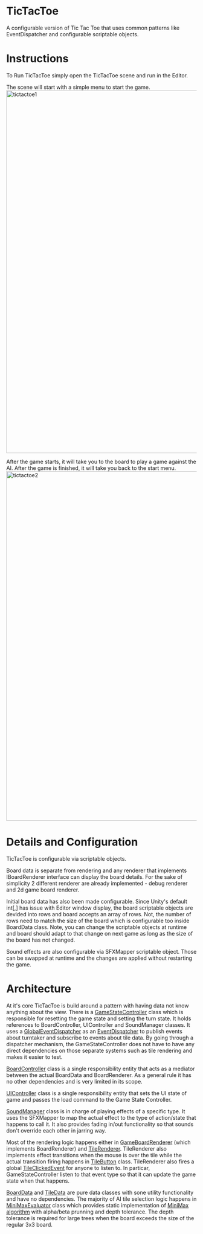 # TicTacToe
A configurable version of Tic Tac Toe that uses common patterns like EventDispatcher and configurable scriptable objects.

# Instructions
To Run TicTacToe simply open the TicTacToe scene and run in the Editor.<p>
The scene will start with a simple menu to start the game.<br>
<img width="961" alt="tictactoe1" src="https://user-images.githubusercontent.com/512300/178753734-bbee8712-cf83-4846-bba7-3b619b97b4d2.png">

<p>After the game starts, it will take you to the board to play a game against the AI. After the game is finished, it will take you back to the start menu.<br>
<img width="926" alt="tictactoe2" src="https://user-images.githubusercontent.com/512300/178754070-ea3862e1-7db5-46dc-b73b-ed3a0d171742.png">

# Details and Configuration
TicTacToe is configurable via scriptable objects. <p>
Board data is separate from rendering and any renderer that implements IBoardRenderer interface can display the board details. For the sake of simplicity 2 different renderer are already implemented - debug renderer and 2d game board renderer. <p>
Initial board data has also been made configurable. Since Unity's default int[,] has issue with Editor window display, the board scriptable objects are devided into rows and board accepts an array of rows. Not, the number of rows need to match the size of the board which is configurable too inside BoardData class. 
Note, you can change the scriptable objects at runtime and board should adapt to that change on next game as long as the size of the board has not changed.<p>
Sound effects are also configurable via SFXMapper scriptable object. Those can be swapped at runtime and the changes are applied without restarting the game.

# Architecture 
At it's core TicTacToe is build around a pattern with having data not know anything about the view. There is a [GameStateController](https://github.com/andreydobrikov/tictactoe/blob/main/Assets/Scripts/Game/GameStateController.cs) class which is responsible for resetting the game state and setting the turn state. It holds references to BoardController, UIController and SoundManager classes. It uses a [GlobalEventDispatcher](https://github.com/andreydobrikov/tictactoe/blob/main/Assets/Scripts/Dispatcher/GlobalEventDispatcher.cs) as an [EventDispatcher](https://github.com/andreydobrikov/tictactoe/blob/main/Assets/Scripts/Dispatcher/EventDispatcher.cs) to publish events about turntaker and subscribe to events about tile data. By going through a dispatcher mechanism, the GameStateController does not have to have any direct dependencies on those separate systems such as tile rendering and makes it easier to test.<p>
[BoardController](https://github.com/andreydobrikov/tictactoe/blob/main/Assets/Scripts/Game/BoardController.cs) class is a single responsibility entity that acts as a mediator between the actual BoardData and BoardRenderer. As a general rule it has no other dependencies and is very limited in its scope.<p>
[UIController](https://github.com/andreydobrikov/tictactoe/blob/main/Assets/Scripts/Game/UIController.cs) class is a single responsibility entity that sets the UI state of game and passes the load command to the Game State Controller.<p>
[SoundManager](https://github.com/andreydobrikov/tictactoe/blob/main/Assets/Scripts/Game/SoundManager.cs) class is in charge of playing effects of a specific type. It uses the SFXMapper to map the actual effect to the type of action/state that happens to call it. It also provides fading in/out functionality so that sounds don't override each other in jarring way.<p>
Most of the rendering logic happens either in [GameBoardRenderer](https://github.com/andreydobrikov/tictactoe/blob/main/Assets/Scripts/Game/GameBoardRenderer.cs) (which implements BoardRenderer) and [TileRenderer](https://github.com/andreydobrikov/tictactoe/blob/main/Assets/Scripts/Game/TileRenderer.cs). TileRenderer also implements effect transitions when the mouse is over the tile while the actual transition firing happens in [TileButton](https://github.com/andreydobrikov/tictactoe/blob/main/Assets/Scripts/Game/TileButton.cs) class. TileRenderer also fires a global [TileClickedEvent](https://github.com/andreydobrikov/tictactoe/blob/main/Assets/Scripts/Game/TileClickedEvent.cs) for anyone to listen to. In particar, GameStateController listen to that event type so that it can update the game state when that happens.<p>
[BoardData](https://github.com/andreydobrikov/tictactoe/blob/main/Assets/Scripts/Game/BoardData.cs) and [TileData](https://github.com/andreydobrikov/tictactoe/blob/main/Assets/Scripts/Game/BoardData.cs) are pure data classes with sone utility functionality and have no dependencies. 
The majority of AI tile selection logic happens in [MiniMaxEvaluator](https://github.com/andreydobrikov/tictactoe/blob/main/Assets/Scripts/Game/MiniMaxEvaluator.cs) class which provides static implementation of [MiniMax algorithm](https://www.geeksforgeeks.org/minimax-algorithm-in-game-theory-set-4-alpha-beta-pruning/) with alpha/beta prunning and depth tolerance. The depth tolerance is required for large trees when the board exceeds the size of the regular 3x3 board.
 
 
 
 
 
